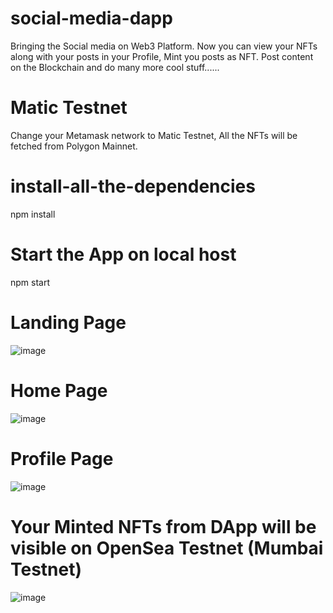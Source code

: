# social-media-dapp

Bringing the Social media on Web3 Platform.
Now you can view your NFTs along with your posts in your Profile, Mint you posts as NFT.
Post content on the Blockchain and do many more cool stuff......

# Matic Testnet
Change your Metamask network to Matic Testnet,
All the NFTs will be fetched from Polygon Mainnet.

# install-all-the-dependencies
npm install

# Start the App on local host
npm start

# Landing Page

![image](https://user-images.githubusercontent.com/96972634/187407308-a387682c-a3c0-4691-95c4-54c8ab3e3c4f.png)

# Home Page

![image](https://user-images.githubusercontent.com/96972634/187408158-da071378-d832-41fb-8582-0bf236de99a7.png)

# Profile Page

![image](https://user-images.githubusercontent.com/96972634/187408946-9706c02a-5a37-47e1-b59b-06e111f295b8.png)

# Your Minted NFTs from DApp will be visible on OpenSea Testnet (Mumbai Testnet)
![image](https://user-images.githubusercontent.com/96972634/192271090-edbcbdb9-d753-4e88-98d6-34e1d8ac0675.png)
